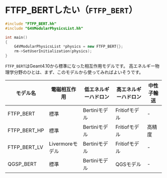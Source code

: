 # FTFP_BERTしたい（``FTFP_BERT``）

```cpp
#include "FTFP_BERT.hh"
#include "G4VModularPhysicsList.hh"

int main()
{
    G4VModularPhysicsList *physics = new FTFP_BERT{};
    rm->SetUserInitialization(physics);
}
```

``FTFP_BERT``はGeant4.10から標準になった相互作用モデルです。
高エネルギー物理学分野のひとは、まず、このモデルから使ってみればよいそうです。

| モデル名 | 電磁相互作用 | 低エネルギーハドロン | 高エネルギーハドロン | 中性子輸送 |
|---|---|---|---|---|
| FTFP_BERT | 標準 | Bertiniモデル | Fritiofモデル | - |
| FTFP_BERT_HP | 標準 | Bertiniモデル | Fritiofモデル | 高精度 |
| FTFP_BERT_LV | Livermoreモデル | Bertiniモデル | Fritiofモデル | - |
| QGSP_BERT | 標準 | Bertiniモデル | QGSモデル | - |
